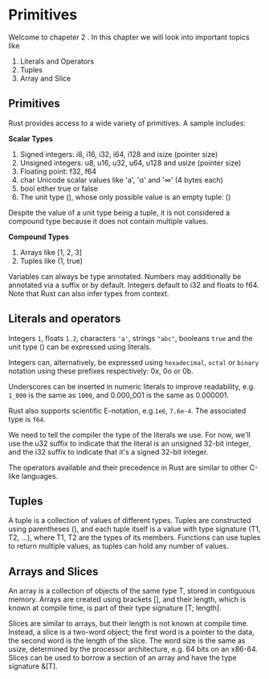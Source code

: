 # Primitives
Welcome to chapeter 2 . In this chapter we will look into important topics
like

1. Literals and Operators
2. Tuples
3. Array and Slice


## Primitives
Rust provides access to a wide variety of primitives. A sample includes:

**Scalar Types**

1. Signed integers: i8, i16, i32, i64, i128 and isize (pointer size)
2. Unsigned integers: u8, u16, u32, u64, u128 and usize (pointer size)
3. Floating point: f32, f64
4. char Unicode scalar values like 'a', 'α' and '∞' (4 bytes each)
5. bool either true or false
6. The unit type (), whose only possible value is an empty tuple: ()

Despite the value of a unit type being a tuple, it is not considered a compound type because it does not contain multiple values.

**Compound Types**
1. Arrays like [1, 2, 3]
2. Tuples like (1, true)

Variables can always be type annotated. Numbers may additionally be annotated via a suffix or by default. Integers default to i32 and floats to f64. Note that Rust can also infer types from context.


## Literals and operators
Integers `1`, floats `1.2`, characters `'a'`, strings `"abc"`, booleans `true` and the unit type () can be expressed using literals.

Integers can, alternatively, be expressed using `hexadecimal`, `octal` or `binary` notation using these prefixes respectively: 0x, 0o or 0b.

Underscores can be inserted in numeric literals to improve readability, e.g. `1_000` is the same as `1000`, and 0.000_001 is the same as 0.000001.

Rust also supports scientific E-notation, e.g.`1e6`, `7.6e-4`. The associated type is `f64`.

We need to tell the compiler the type of the literals we use. For now, we'll use the u32 suffix to indicate that the literal is an unsigned 32-bit integer, and the i32 suffix to indicate that it's a signed 32-bit integer.

The operators available and their precedence in Rust are similar to other C-like languages.


## Tuples
A tuple is a collection of values of different types. Tuples are constructed using parentheses (), and each tuple itself is a value with type signature (T1, T2, ...), where T1, T2 are the types of its members. Functions can use tuples to return multiple values, as tuples can hold any number of values.

## Arrays and Slices
An array is a collection of objects of the same type T, stored in contiguous memory. Arrays are created using brackets [], and their length, which is known at compile time, is part of their type signature [T; length].

Slices are similar to arrays, but their length is not known at compile time. Instead, a slice is a two-word object; the first word is a pointer to the data, the second word is the length of the slice. The word size is the same as usize, determined by the processor architecture, e.g. 64 bits on an x86-64. Slices can be used to borrow a section of an array and have the type signature &[T].

